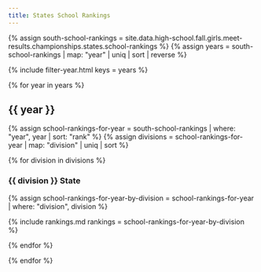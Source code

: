```yaml
---
title: States School Rankings
---
```


{% assign south-school-rankings = site.data.high-school.fall.girls.meet-results.championships.states.school-rankings %}
{% assign years = south-school-rankings | map: "year" | uniq | sort | reverse %}

{% include filter-year.html
  keys = years %}

{% for year in years %}

<div class="filter-section" data-key="{{ year }}" markdown="1">

## {{ year }}

{% assign school-rankings-for-year = south-school-rankings | where: "year", year | sort: "rank" %}
{% assign divisions = school-rankings-for-year | map: "division" | uniq | sort %}

{% for division in divisions %}

### {{ division }} State

{% assign school-rankings-for-year-by-division = school-rankings-for-year | where: "division", division %}

{% include rankings.md
    rankings = school-rankings-for-year-by-division %}

{% endfor %}

</div>

{% endfor %}
